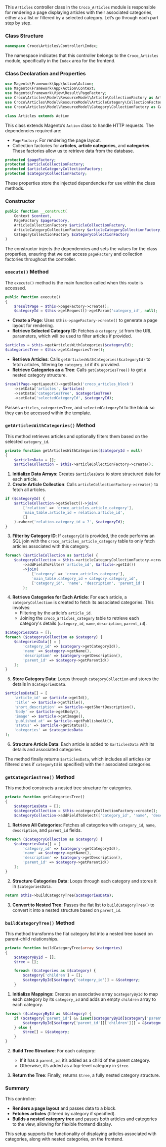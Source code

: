 This `Articles` controller class in the `Croco_Articles` module is responsible for rendering a page displaying articles with their associated categories, either as a list or filtered by a selected category. Let’s go through each part step by step.

### Class Structure

```php
namespace Croco\Articles\Controller\Index;
```

The namespace indicates that this controller belongs to the `Croco_Articles` module, specifically in the `Index` area for the frontend.

### Class Declaration and Properties

```php
use Magento\Framework\App\Action\Action;
use Magento\Framework\App\Action\Context;
use Magento\Framework\View\Result\PageFactory;
use Croco\Articles\Model\ResourceModel\Article\CollectionFactory as ArticleCollectionFactory;
use Croco\Articles\Model\ResourceModel\ArticleCategory\CollectionFactory as ArticleCategoryCollectionFactory;
use Croco\Articles\Model\ResourceModel\Category\CollectionFactory as CategoryCollectionFactory;

class Articles extends Action
```

This class extends Magento’s `Action` class to handle HTTP requests. The dependencies required are:
- `PageFactory`: For rendering the page layout.
- Collection factories for **articles**, **article categories**, and **categories**. These factories allow us to retrieve data from the database.

```php
protected $pageFactory;
protected $articleCollectionFactory;
protected $articleCategoryCollectionFactory;
protected $categoryCollectionFactory;
```

These properties store the injected dependencies for use within the class methods.

### Constructor

```php
public function __construct(
    Context $context,
    PageFactory $pageFactory,
    ArticleCollectionFactory $articleCollectionFactory,
    ArticleCategoryCollectionFactory $articleCategoryCollectionFactory,
    CategoryCollectionFactory $categoryCollectionFactory
)
```

The constructor injects the dependencies and sets the values for the class properties, ensuring that we can access `pageFactory` and collection factories throughout the controller.

### `execute()` Method

The `execute()` method is the main function called when this route is accessed.

```php
public function execute()
{
    $resultPage = $this->pageFactory->create();
    $categoryId = $this->getRequest()->getParam('category_id', null);
```

- **Create a Page**: Uses `$this->pageFactory->create()` to generate a page layout for rendering.
- **Retrieve Selected Category ID**: Fetches a `category_id` from the URL parameters, which will be used to filter articles if provided.

```php
$articles = $this->getArticlesWithCategories($categoryId);
$categoriesTree = $this->getCategoriesTree();
```

- **Retrieve Articles**: Calls `getArticlesWithCategories($categoryId)` to fetch articles, filtering by `category_id` if it’s provided.
- **Retrieve Categories as a Tree**: Calls `getCategoriesTree()` to get a nested category structure.

```php
$resultPage->getLayout()->getBlock('croco_articles_block')
    ->setData('articles', $articles)
    ->setData('categoriesTree', $categoriesTree)
    ->setData('selectedCategoryId', $categoryId);
```

Passes `articles`, `categoriesTree`, and `selectedCategoryId` to the block so they can be accessed within the template.

### `getArticlesWithCategories()` Method

This method retrieves articles and optionally filters them based on the selected `category_id`.

```php
private function getArticlesWithCategories($categoryId = null)
{
    $articlesData = [];
    $articleCollection = $this->articleCollectionFactory->create();
```

1. **Initialize Data Arrays**: Creates `$articlesData` to store structured data for each article.
2. **Create Article Collection**: Calls `articleCollectionFactory->create()` to fetch all articles.

```php
if ($categoryId) {
    $articleCollection->getSelect()->join(
        ['relation' => 'croco_articles_article_category'],
        'main_table.article_id = relation.article_id',
        []
    )->where('relation.category_id = ?', $categoryId);
}
```

3. **Filter by Category ID**: If `categoryId` is provided, the code performs an SQL join with the `croco_articles_article_category` table to only fetch articles associated with this category.

```php
foreach ($articleCollection as $article) {
    $categoryCollection = $this->articleCategoryCollectionFactory->create()
        ->addFieldToFilter('article_id', $article->getId())
        ->join(
            ['category' => 'croco_articles_category'],
            'main_table.category_id = category.category_id',
            ['category_id', 'name', 'description', 'parent_id']
        );
```

4. **Retrieve Categories for Each Article**: For each article, a `categoryCollection` is created to fetch its associated categories. This involves:
   - Filtering by the article’s `article_id`.
   - Joining the `croco_articles_category` table to retrieve each category's details (`category_id`, `name`, `description`, `parent_id`).

```php
$categoriesData = [];
foreach ($categoryCollection as $category) {
    $categoriesData[] = [
        'category_id' => $category->getCategoryId(),
        'name' => $category->getName(),
        'description' => $category->getDescription(),
        'parent_id' => $category->getParentId()
    ];
}
```

5. **Store Category Data**: Loops through `categoryCollection` and stores the details in `$categoriesData`.

```php
$articlesData[] = [
    'article_id' => $article->getId(),
    'title' => $article->getTitle(),
    'short_description' => $article->getShortDescription(),
    'body' => $article->getBody(),
    'image' => $article->getImage(),
    'published_at' => $article->getPublishedAt(),
    'status' => $article->getStatus(),
    'categories' => $categoriesData
];
```

6. **Structure Article Data**: Each article is added to `$articlesData` with its details and associated categories.

The method finally returns `$articlesData`, which includes all articles (or filtered ones if `categoryId` is specified) with their associated categories.

### `getCategoriesTree()` Method

This method constructs a nested tree structure for categories.

```php
private function getCategoriesTree()
{
    $categoriesData = [];
    $categoryCollection = $this->categoryCollectionFactory->create();
    $categoryCollection->addFieldToSelect(['category_id', 'name', 'description', 'parent_id']);
```

1. **Retrieve All Categories**: Fetches all categories with `category_id`, `name`, `description`, and `parent_id` fields.

```php
foreach ($categoryCollection as $category) {
    $categoriesData[] = [
        'category_id' => $category->getCategoryId(),
        'name' => $category->getName(),
        'description' => $category->getDescription(),
        'parent_id' => $category->getParentId()
    ];
}
```

2. **Structure Categories Data**: Loops through each category and stores it in `$categoriesData`.

```php
return $this->buildCategoryTree($categoriesData);
```

3. **Convert to Nested Tree**: Passes the flat list to `buildCategoryTree()` to convert it into a nested structure based on `parent_id`.

### `buildCategoryTree()` Method

This method transforms the flat category list into a nested tree based on parent-child relationships.

```php
private function buildCategoryTree(array $categories)
{
    $categoryById = [];
    $tree = [];

    foreach ($categories as &$category) {
        $category['children'] = [];
        $categoryById[$category['category_id']] = &$category;
    }
```

1. **Initialize Mappings**: Creates an associative array `$categoryById` to map each category by its `category_id` and adds an empty `children` array to each category.

```php
foreach ($categoryById as &$category) {
    if ($category['parent_id'] && isset($categoryById[$category['parent_id']])) {
        $categoryById[$category['parent_id']]['children'][] = &$category;
    } else {
        $tree[] = &$category;
    }
}
```

2. **Build Tree Structure**: For each category:
   - If it has a `parent_id`, it’s added as a child of the parent category.
   - Otherwise, it’s added as a top-level category in `$tree`.

3. **Return the Tree**: Finally, returns `$tree`, a fully nested category structure.

### Summary

This controller:
- **Renders a page layout** and passes data to a block.
- **Fetches articles** (filtered by category if specified).
- **Builds a nested category tree** and passes both articles and categories to the view, allowing for flexible frontend display. 

This setup supports the functionality of displaying articles associated with categories, along with nested categories, on the frontend.